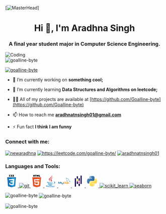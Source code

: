 [![MasterHead](https://camo.githubusercontent.com/f1c0fc76d120f760664938edd8e1818f9d407b03f8ce7d306e12094d8853b6a0/687474703a2f2f692e696d6775722e636f6d2f6337476d414a662e706e67)]
<h1 align="center">Hi 👋, I'm Aradhna Singh</h1>
<h3 align="center">A final year student major in Computer Science Engineering.</h3>
<img align="right" alt="Coding" width="1000" src="https://media1.giphy.com/media/RbDKaczqWovIugyJmW/giphy.gif?cid=790b76116a4701b2ece62ed83130464d9f79f0c9dacff262&rid=giphy.gif&ct=g">

<p align="left"> <img src="https://komarev.com/ghpvc/?username=goalline-byte&label=Profile%20views&color=0e75b6&style=flat" alt="goalline-byte" /> </p>

<p align="left"> <a href="https://github.com/ryo-ma/github-profile-trophy"><img src="https://github-profile-trophy.vercel.app/?username=goalline-byte" alt="goalline-byte" /></a> </p>

- 🔭 I’m currently working on **something cool;**

- 🌱 I’m currently learning **Data Structures and Algorithms on leetcode;**

- 👨‍💻 All of my projects are available at [https://github.com/Goalline-byte](https://github.com/Goalline-byte)

- 📫 How to reach me **aradhnatnsingh01@gmail.com**

- ⚡ Fun fact **I think I am funny**

<h3 align="left">Connect with me:</h3>
<p align="left">
<a href="https://kaggle.com/newaradhna" target="blank"><img align="center" src="https://raw.githubusercontent.com/rahuldkjain/github-profile-readme-generator/master/src/images/icons/Social/kaggle.svg" alt="newaradhna" height="30" width="40" /></a>
<a href="https://www.leetcode.com/https://leetcode.com/goalline-byte/" target="blank"><img align="center" src="https://raw.githubusercontent.com/rahuldkjain/github-profile-readme-generator/master/src/images/icons/Social/leet-code.svg" alt="https://leetcode.com/goalline-byte/" height="30" width="40" /></a>
<a href="https://auth.geeksforgeeks.org/user/aradhnatnsingh01" target="blank"><img align="center" src="https://raw.githubusercontent.com/rahuldkjain/github-profile-readme-generator/master/src/images/icons/Social/geeks-for-geeks.svg" alt="aradhnatnsingh01" height="30" width="40" /></a>
</p>

<h3 align="left">Languages and Tools:</h3>
<p align="left"> <a href="https://www.w3schools.com/css/" target="_blank" rel="noreferrer"> <img src="https://raw.githubusercontent.com/devicons/devicon/master/icons/css3/css3-original-wordmark.svg" alt="css3" width="40" height="40"/> </a> <a href="https://git-scm.com/" target="_blank" rel="noreferrer"> <img src="https://www.vectorlogo.zone/logos/git-scm/git-scm-icon.svg" alt="git" width="40" height="40"/> </a> <a href="https://www.w3.org/html/" target="_blank" rel="noreferrer"> <img src="https://raw.githubusercontent.com/devicons/devicon/master/icons/html5/html5-original-wordmark.svg" alt="html5" width="40" height="40"/> </a> <a href="https://www.java.com" target="_blank" rel="noreferrer"> <img src="https://raw.githubusercontent.com/devicons/devicon/master/icons/java/java-original.svg" alt="java" width="40" height="40"/> </a> <a href="https://www.mysql.com/" target="_blank" rel="noreferrer"> <img src="https://raw.githubusercontent.com/devicons/devicon/master/icons/mysql/mysql-original-wordmark.svg" alt="mysql" width="40" height="40"/> </a> <a href="https://pandas.pydata.org/" target="_blank" rel="noreferrer"> <img src="https://raw.githubusercontent.com/devicons/devicon/2ae2a900d2f041da66e950e4d48052658d850630/icons/pandas/pandas-original.svg" alt="pandas" width="40" height="40"/> </a> <a href="https://www.python.org" target="_blank" rel="noreferrer"> <img src="https://raw.githubusercontent.com/devicons/devicon/master/icons/python/python-original.svg" alt="python" width="40" height="40"/> </a> <a href="https://scikit-learn.org/" target="_blank" rel="noreferrer"> <img src="https://upload.wikimedia.org/wikipedia/commons/0/05/Scikit_learn_logo_small.svg" alt="scikit_learn" width="40" height="40"/> </a> <a href="https://seaborn.pydata.org/" target="_blank" rel="noreferrer"> <img src="https://seaborn.pydata.org/_images/logo-mark-lightbg.svg" alt="seaborn" width="40" height="40"/> </a> </p>

<p><img align="left" src="https://github-readme-stats.vercel.app/api/top-langs?username=goalline-byte&show_icons=true&locale=en&layout=compact" alt="goalline-byte" /></p>

<p>&nbsp;<img align="center" src="https://github-readme-stats.vercel.app/api?username=goalline-byte&show_icons=true&locale=en" alt="goalline-byte" /></p>

<p><img align="center" src="https://github-readme-streak-stats.herokuapp.com/?user=goalline-byte&" alt="goalline-byte" /></p>
